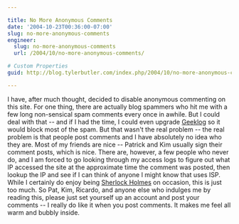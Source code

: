 ```yaml
---

title: No More Anonymous Comments
date: '2004-10-23T00:36:00-07:00'
slug: no-more-anonymous-comments
engineer:
  slug: no-more-anonymous-comments
  url: /2004/10/no-more-anonymous-comments/

# Custom Properties
guid: http://blog.tylerbutler.com/index.php/2004/10/no-more-anonymous-comments/

---
```


I have, after much thought, decided to disable anonymous commenting on this
site. For one thing, there are actually blog spammers who hit me with a few
long non-sensical spam comments every once in awhile. But I could deal with
that -- and if I had the time, I could even upgrade [Geeklog][1] so it would
block most of the spam. But that wasn't the real problem -- the real problem is
that people post comments and I have absolutely no idea who they are. Most of
my friends are nice -- Patrick and Kim usually sign their comment posts, which
is nice. There are, however, a few people who never do, and I am forced to go
looking through my access logs to figure out what IP accessed the site at the
approximate time the comment was posted, then lookup the IP and see if I can
think of anyone I might know that uses ISP. While I certainly do enjoy being
[Sherlock Holmes][2] on occasion, this is just too much. So Pat, Kim, Ricardo,
and anyone else who indulges me by reading this, please just set yourself up an
account and post your comments -- I really do like it when you post comments.
It makes me feel all warm and bubbly inside.

   [1]: http://www.geeklog.net/
   [2]: /2002/04/april-16-2002/
